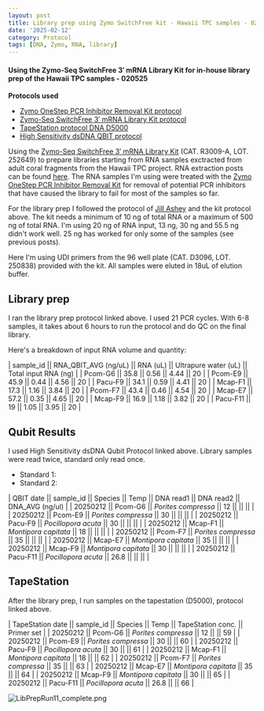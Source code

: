 ```yaml
---
layout: post
title: Library prep using Zymo SwitchFree kit - Hawaii TPC samples - 021225
date: '2025-02-12'
category: Protocol
tags: [DNA, Zymo, RNA, library]
---
```


#### Using the Zymo-Seq SwitchFree 3′ mRNA Library Kit for in-house library prep of the Hawaii TPC samples - 020525

**Protocols used**
- [Zymo OneStep PCR Inhibitor Removal Kit protocol](https://github.com/FScucchia-LabNotebooks/FScucchia_Putnam_Lab_Notebook/blob/master/protocols/d6031_onestep_pcr_inhibitor_removal_kit.pdf)
- [Zymo-Seq SwitchFree 3′ mRNA Library Kit protocol](https://github.com/FScucchia-LabNotebooks/FScucchia_Putnam_Lab_Notebook/blob/master/protocols/_r3008_r3009__zymo_seq_switchfree_3_mrna_library_kit.pdf)
- [TapeStation protocol DNA D5000](https://github.com/meschedl/MESPutnam_Open_Lab_Notebook/blob/master/_posts/2019-07-30-DNA-Tapestation.md)
- [High Sensitivity dsDNA QBIT protocol](https://github.com/FScucchia-LabNotebooks/FScucchia_Putnam_Lab_Notebook/blob/master/protocols/MAN0017455_Qubit_1X_dsDNA_HS_Assay_Kit_UG.pdf)

Using the [Zymo-Seq SwitchFree 3′ mRNA Library Kit](https://www.zymoresearch.com/products/zymo-seq-switchfree-3-mrna-library-kit) (CAT.  R3009-A, LOT. 252649) to prepare libraries starting from RNA samples exctracted from adult coral fragments from the Hawaii TPC project. RNA extraction posts can be found [here](https://fscucchia-labnotebooks.github.io/FScucchia_Putnam_Lab_Notebook/DNA-RNA-Hawaii-TPCA-Summary/).
The RNA samples I'm using were treated with the [Zymo OneStep PCR Inhibitor Removal Kit](https://www.zymoresearch.com/collections/onestep-pcr-inhibitor-removal-kits/products/onestep-pcr-inhibitor-removal-new-kit) for removal of potential PCR inhibitors that have caused the library to fail for most of the samples so far. 

For the library prep I followed the protocol of [Jill Ashey](https://github.com/JillAshey/JillAshey_Putnam_Lab_Notebook/blob/master/_posts/2024-03-29-Zymo-SwitchFree.md) and the kit protocol above.
The kit needs a minimum of 10 ng of total RNA or a maximum of 500 ng of total RNA.
I'm using 20 ng of RNA input, 13 ng, 30 ng and 55.5 ng didn't work well. 25 ng has worked for only some of the samples (see previous posts).

Here I'm using UDI primers from the 96 well plate (CAT. D3096, LOT. 250838) provided with the kit.
All samples were eluted in 18uL of elution buffer.

## Library prep
I ran the library prep protocol linked above. I used 21 PCR cycles. With 6-8 samples, it takes about 6 hours to run the protocol and do QC on the final library.

Here's a breakdown of input RNA volume and quantity:

| sample_id || RNA_QBIT_AVG (ng/uL) || RNA (uL) || Ultrapure water (uL) || Total input RNA (ng) |
|  Pcom-G6    || 35.8   || 0.56   || 4.44 ||       20        |
|  Pcom-E9    || 45.9   || 0.44   || 4.56     ||      20       |
|  Pacu-F9    || 34.1   || 0.59   || 4.41  ||        20        |
|  Mcap-F1    || 17.3   || 1.16   || 3.84  ||       20        |
|  Pcom-F7    || 43.4   || 0.46   || 4.54   ||       20     |
|  Mcap-E7    || 57.2   || 0.35   || 4.65     ||    20       |
|  Mcap-F9    || 16.9   || 1.18   || 3.82      ||       20     |
|  Pacu-F11   || 19     || 1.05   || 3.95       ||    20       |

## Qubit Results
I used High Sensitivity dsDNA Qubit Protocol linked above. Library samples were read twice, standard only read once.
- Standard 1:     
- Standard 2:  

| QBIT date  || sample_id  ||     Species       || Temp ||  DNA read1 || DNA read2  || DNA_AVG (ng/ul) |
|  20250212  || Pcom-G6 || *Porites compressa*  || 12 ||             ||             ||                 |
|  20250212 || Pcom-E9   || *Porites compressa* || 30 ||             ||             ||                 |
|  20250212  || Pacu-F9 || *Pocillopora acuta*  || 30 ||             ||             ||                 |
|  20250212  || Mcap-F1  || *Montipora capitata* || 18 ||             ||             ||                 |
|  20250212   || Pcom-F7 || *Porites compressa*  || 35 ||             ||             ||                 |
|  20250212   || Mcap-E7  || *Montipora capitata* || 35 ||             ||             ||                 |
|  20250212   || Mcap-F9 || *Montipora capitata*  || 30 ||             ||             ||                 |
|  20250212   || Pacu-F11  || *Pocillopora acuta* || 26.8 ||           ||             ||                 |

## TapeStation
After the library prep, I run samples on the tapestation (D5000), protocol linked above.

| TapeStation date  || sample_id  ||     Species       || Temp   || TapeStation conc. ||   Primer set  |
|  20250212  || Pcom-G6 || *Porites compressa*  || 12   ||       ||  59     |
|  20250212 || Pcom-E9   || *Porites compressa* || 30    ||       ||  60     |
|  20250212  || Pacu-F9 || *Pocillopora acuta*  || 30 ||       ||  61     |
|  20250212  || Mcap-F1  || *Montipora capitata* || 18 ||       ||   62    |
|  20250212   || Pcom-F7 || *Porites compressa*  || 35 ||       ||     63  |
|  20250212   || Mcap-E7  || *Montipora capitata* || 35  ||       ||   64    |
|  20250212   || Mcap-F9 || *Montipora capitata*  || 30  ||       ||   65    |
|  20250212   || Pacu-F11  || *Pocillopora acuta* || 26.8  ||       ||  66     |

![LibPrepRun11_complete.png](https://github.com/FScucchia-LabNotebooks/FScucchia_Putnam_Lab_Notebook/blob/master/images/LibPrepRun11_complete.png?raw=true)

